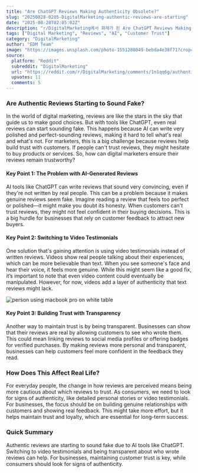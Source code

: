 ```yaml
---
title: "Are ChatGPT Reviews Making Authenticity Obsolete?"
slug: "20250828-0205-DigitalMarketing-authentic-reviews-are-starting"
date: "2025-08-28T02:05:02Z"
description: "r/DigitalMarketing에서 화제가 된 Are ChatGPT Reviews Making Authenticity Obsolete?에 대한 깊이 있는 분석과 인사이트"
tags: ["Digital Marketing", "Reviews", "AI", "Customer Trust"]
category: "DigitalMarketing"
author: "EDM Team"
image: "https://images.unsplash.com/photo-1551288049-bebda4e38f71?crop=entropy&cs=tinysrgb&fit=max&fm=jpg&ixid=M3w3OTU0NDF8MHwxfHNlYXJjaHw0MHx8ZGlnaXRhbCUyMG1hcmtldGluZ3xlbnwxfDB8fHwxNzU2MzQ2NjkyfDA&ixlib=rb-4.1.0&q=80&w=1080"
source:
  platform: "Reddit"
  subreddit: "DigitalMarketing"
  url: "https://reddit.com/r/DigitalMarketing/comments/1n1qq6g/authentic_reviews_are_starting_to_sound_fake_too/"
  upvotes: 11
  comments: 5
---
```


### Are Authentic Reviews Starting to Sound Fake?

In the world of digital marketing, reviews are like the stars in the sky that guide us to make good choices. But with tools like ChatGPT, even real reviews can start sounding fake. This happens because AI can write very polished and perfect-sounding reviews, making it hard to tell what's real and what's not. For marketers, this is a big challenge because reviews help build trust with customers. If people can't trust reviews, they might hesitate to buy products or services. So, how can digital marketers ensure their reviews remain trustworthy?

#### Key Point 1: The Problem with AI-Generated Reviews

AI tools like ChatGPT can write reviews that sound very convincing, even if they're not written by real people. This can be a problem because it makes genuine reviews seem fake. Imagine reading a review that feels too perfect or polished—it might make you doubt its honesty. When customers can't trust reviews, they might not feel confident in their buying decisions. This is a big hurdle for businesses that rely on customer feedback to attract new buyers.

#### Key Point 2: Switching to Video Testimonials

One solution that's gaining attention is using video testimonials instead of written reviews. Videos show real people talking about their experiences, which can be more believable than text. When you see someone's face and hear their voice, it feels more genuine. While this might seem like a good fix, it’s important to note that even video content could eventually be manipulated. However, for now, videos add a layer of authenticity that text reviews might lack.

![person using macbook pro on white table](https://images.unsplash.com/photo-1593438002985-ce805be04da9?crop=entropy&cs=tinysrgb&fit=max&fm=jpg&ixid=M3w3OTU0NDF8MHwxfHNlYXJjaHwxM3x8c2VvfGVufDF8MHx8fDE3NTYzNDY2OTJ8MA&ixlib=rb-4.1.0&q=80&w=1080)

#### Key Point 3: Building Trust with Transparency

Another way to maintain trust is by being transparent. Businesses can show that their reviews are real by allowing customers to see who wrote them. This could mean linking reviews to social media profiles or offering badges for verified purchases. By making reviews more personal and transparent, businesses can help customers feel more confident in the feedback they read.

### How Does This Affect Real Life?

For everyday people, the change in how reviews are perceived means being more cautious about which reviews to trust. As consumers, we need to look for signs of authenticity, like detailed personal stories or video testimonials. For businesses, the focus should be on building genuine relationships with customers and showing real feedback. This might take more effort, but it helps maintain trust and loyalty, which are essential for long-term success.

### Quick Summary

Authentic reviews are starting to sound fake due to AI tools like ChatGPT. Switching to video testimonials and being transparent about who wrote reviews can help. For businesses, maintaining customer trust is key, while consumers should look for signs of authenticity.